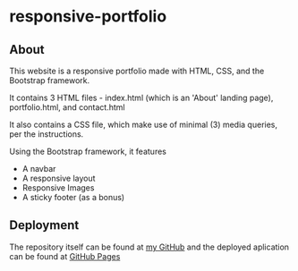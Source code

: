 # responsive-portfolio

## About

This website is a responsive portfolio made with HTML, CSS, and the Bootstrap framework.

It contains 3 HTML files - index.html (which is an 'About' landing page), portfolio.html, and contact.html

It also contains a CSS file, which make use of minimal (3) media queries, per the instructions.

Using the Bootstrap framework, it features

* A navbar
* A responsive layout
* Responsive Images
* A sticky footer (as a bonus)

## Deployment

The repository itself can be found at [my GitHub](https://github.com/chriseld/responsive-portfolio) and the deployed aplication can be found at [GitHub Pages](https://chriseld.github.io/responsive-portfolio/)